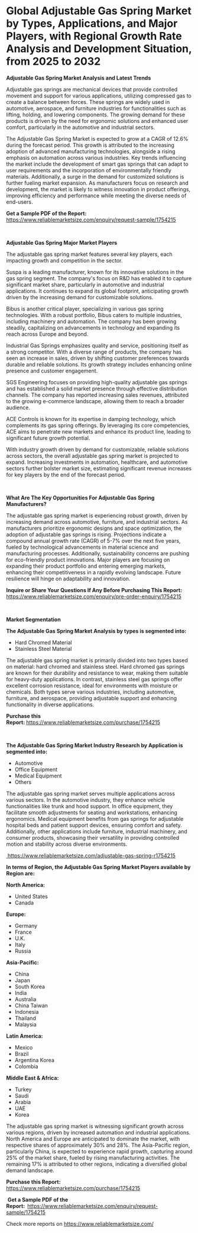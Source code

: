 <p><h1>Global Adjustable Gas Spring Market by Types, Applications, and Major Players, with Regional Growth Rate Analysis and Development Situation, from 2025 to 2032</h1></p><p><strong>Adjustable Gas Spring Market Analysis and Latest Trends</strong></p>
<p><p>Adjustable gas springs are mechanical devices that provide controlled movement and support for various applications, utilizing compressed gas to create a balance between forces. These springs are widely used in automotive, aerospace, and furniture industries for functionalities such as lifting, holding, and lowering components. The growing demand for these products is driven by the need for ergonomic solutions and enhanced user comfort, particularly in the automotive and industrial sectors.</p><p>The Adjustable Gas Spring Market is expected to grow at a CAGR of 12.6% during the forecast period. This growth is attributed to the increasing adoption of advanced manufacturing technologies, alongside a rising emphasis on automation across various industries. Key trends influencing the market include the development of smart gas springs that can adapt to user requirements and the incorporation of environmentally friendly materials. Additionally, a surge in the demand for customized solutions is further fueling market expansion. As manufacturers focus on research and development, the market is likely to witness innovation in product offerings, improving efficiency and performance while meeting the diverse needs of end-users.</p></p>
<p><strong>Get a Sample PDF of the Report:&nbsp;</strong> <a href="https://www.reliablemarketsize.com/enquiry/request-sample/1754215?utm_campaign=1133&utm_medium=2&utm_source=Github&utm_content=ia&utm_term=18022025&utm_id=adjustable-gas-spring">https://www.reliablemarketsize.com/enquiry/request-sample/1754215</a></p>
<p>&nbsp;</p>
<p><strong>Adjustable Gas Spring Major Market Players</strong></p>
<p><p>The adjustable gas spring market features several key players, each impacting growth and competition in the sector. </p><p>Suspa is a leading manufacturer, known for its innovative solutions in the gas spring segment. The company's focus on R&D has enabled it to capture significant market share, particularly in automotive and industrial applications. It continues to expand its global footprint, anticipating growth driven by the increasing demand for customizable solutions.</p><p>Bibus is another critical player, specializing in various gas spring technologies. With a robust portfolio, Bibus caters to multiple industries, including machinery and automation. The company has been growing steadily, capitalizing on advancements in technology and expanding its reach across Europe and beyond.</p><p>Industrial Gas Springs emphasizes quality and service, positioning itself as a strong competitor. With a diverse range of products, the company has seen an increase in sales, driven by shifting customer preferences towards durable and reliable solutions. Its growth strategy includes enhancing online presence and customer engagement.</p><p>SGS Engineering focuses on providing high-quality adjustable gas springs and has established a solid market presence through effective distribution channels. The company has reported increasing sales revenues, attributed to the growing e-commerce landscape, allowing them to reach a broader audience.</p><p>ACE Controls is known for its expertise in damping technology, which complements its gas spring offerings. By leveraging its core competencies, ACE aims to penetrate new markets and enhance its product line, leading to significant future growth potential.</p><p>With industry growth driven by demand for customizable, reliable solutions across sectors, the overall adjustable gas spring market is projected to expand. Increasing investments in automation, healthcare, and automotive sectors further bolster market size, estimating significant revenue increases for key players by the end of the forecast period.</p></p>
<p>&nbsp;</p>
<p><strong>What Are The Key Opportunities For Adjustable Gas Spring Manufacturers?</strong></p>
<p><p>The adjustable gas spring market is experiencing robust growth, driven by increasing demand across automotive, furniture, and industrial sectors. As manufacturers prioritize ergonomic designs and space optimization, the adoption of adjustable gas springs is rising. Projections indicate a compound annual growth rate (CAGR) of 5-7% over the next five years, fueled by technological advancements in material science and manufacturing processes. Additionally, sustainability concerns are pushing for eco-friendly product innovations. Major players are focusing on expanding their product portfolio and entering emerging markets, enhancing their competitiveness in a rapidly evolving landscape. Future resilience will hinge on adaptability and innovation.</p></p>
<p><strong>Inquire or Share Your Questions If Any Before Purchasing This Report:</strong> <a href="https://www.reliablemarketsize.com/enquiry/pre-order-enquiry/1754215?utm_campaign=1133&utm_medium=2&utm_source=Github&utm_content=ia&utm_term=18022025&utm_id=adjustable-gas-spring">https://www.reliablemarketsize.com/enquiry/pre-order-enquiry/1754215</a></p>
<p>&nbsp;</p>
<p><strong>Market Segmentation</strong></p>
<p><strong>The Adjustable Gas Spring Market Analysis by types is segmented into:</strong></p>
<p><ul><li>Hard Chromed Material</li><li>Stainless Steel Material</li></ul></p>
<p><p>The adjustable gas spring market is primarily divided into two types based on material: hard chromed and stainless steel. Hard chromed gas springs are known for their durability and resistance to wear, making them suitable for heavy-duty applications. In contrast, stainless steel gas springs offer excellent corrosion resistance, ideal for environments with moisture or chemicals. Both types serve various industries, including automotive, furniture, and aerospace, providing adjustable support and enhancing functionality in diverse applications.</p></p>
<p><strong>Purchase this Report:&nbsp;</strong><a href="https://www.reliablemarketsize.com/purchase/1754215?utm_campaign=1133&utm_medium=2&utm_source=Github&utm_content=ia&utm_term=18022025&utm_id=adjustable-gas-spring">https://www.reliablemarketsize.com/purchase/1754215</a></p>
<p>&nbsp;</p>
<p><strong>The Adjustable Gas Spring Market Industry Research by Application is segmented into:</strong></p>
<p><ul><li>Automotive</li><li>Office Equipment</li><li>Medical Equipment</li><li>Others</li></ul></p>
<p><p>The adjustable gas spring market serves multiple applications across various sectors. In the automotive industry, they enhance vehicle functionalities like trunk and hood support. In office equipment, they facilitate smooth adjustments for seating and workstations, enhancing ergonomics. Medical equipment benefits from gas springs for adjustable hospital beds and patient support devices, ensuring comfort and safety. Additionally, other applications include furniture, industrial machinery, and consumer products, showcasing their versatility in providing controlled motion and stability across diverse environments.</p></p>
<p><a href="https://www.reliablemarketsize.com/adjustable-gas-spring-r1754215?utm_campaign=1133&utm_medium=2&utm_source=Github&utm_content=ia&utm_term=18022025&utm_id=adjustable-gas-spring">&nbsp;https://www.reliablemarketsize.com/adjustable-gas-spring-r1754215</a></p>
<p><strong>In terms of Region, the Adjustable Gas Spring Market Players available by Region are:</strong></p>
<p>
    <p> <strong> North America: </strong>
        <ul>
            <li>United States</li>
            <li>Canada</li>
        </ul>
        </p> 
    <p> <strong> Europe: </strong>
        <ul>
            <li>Germany</li>
            <li>France</li>
            <li>U.K.</li>
            <li>Italy</li>
            <li>Russia</li>
        </ul>
        </p> 
    <p> <strong> Asia-Pacific: </strong>
        <ul>
            <li>China</li>
            <li>Japan</li>
            <li>South Korea</li>
            <li>India</li>
            <li>Australia</li>
            <li>China Taiwan</li>
            <li>Indonesia</li>
            <li>Thailand</li>
            <li>Malaysia</li>
        </ul>
        </p> 
    <p> <strong> Latin America: </strong>
        <ul>
            <li>Mexico</li>
            <li>Brazil</li>
            <li>Argentina Korea</li>
            <li>Colombia</li>
        </ul>
        </p> 
    <p> <strong> Middle East & Africa: </strong>
        <ul>
            <li>Turkey</li>
            <li>Saudi</li>
            <li>Arabia</li>
            <li>UAE</li>
            <li>Korea</li>
        </ul>
    </p>
    </p>
<p><p>The adjustable gas spring market is witnessing significant growth across various regions, driven by increased automation and industrial applications. North America and Europe are anticipated to dominate the market, with respective shares of approximately 30% and 28%. The Asia-Pacific region, particularly China, is expected to experience rapid growth, capturing around 25% of the market share, fueled by rising manufacturing activities. The remaining 17% is attributed to other regions, indicating a diversified global demand landscape.</p></p>
<p><strong>Purchase this Report: </strong><a href="https://www.reliablemarketsize.com/purchase/1754215?utm_campaign=1133&utm_medium=2&utm_source=Github&utm_content=ia&utm_term=18022025&utm_id=adjustable-gas-spring">https://www.reliablemarketsize.com/purchase/1754215</a></p>
<p>&nbsp;<strong>Get a Sample PDF of the Report:&nbsp;&nbsp;</strong><a href="https://www.reliablemarketsize.com/enquiry/request-sample/1754215?utm_campaign=1133&utm_medium=2&utm_source=Github&utm_content=ia&utm_term=18022025&utm_id=adjustable-gas-spring">https://www.reliablemarketsize.com/enquiry/request-sample/1754215</a></p>
<p><strong></strong></p>
<p>Check more reports on <a href="https://www.reliablemarketsize.com/?utm_campaign=1133&utm_medium=2&utm_source=Github&utm_content=ia&utm_term=18022025&utm_id=adjustable-gas-spring">https://www.reliablemarketsize.com/</a></p>